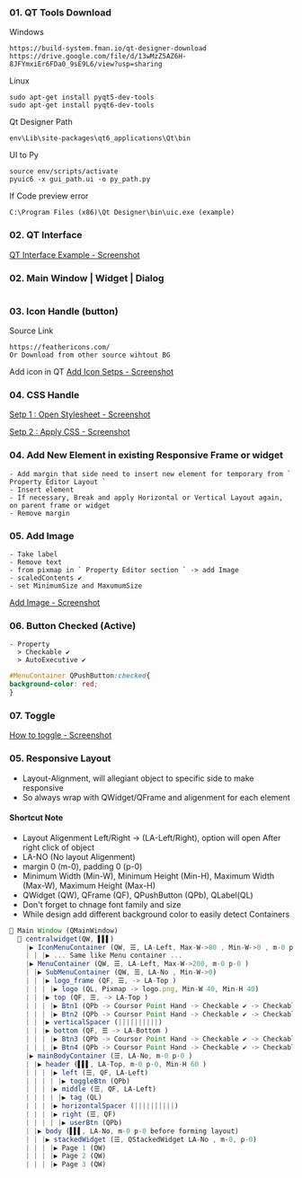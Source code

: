 ### 01. QT Tools Download
Windows
```
https://build-system.fman.io/qt-designer-download
https://drive.google.com/file/d/13wMzZ5AZ6H-8JFYmxiEr6FDa0_9sE9L6/view?usp=sharing
```
Linux
```
sudo apt-get install pyqt5-dev-tools
sudo apt-get install pyqt6-dev-tools
```
Qt Designer Path
```
env\Lib\site-packages\qt6_applications\Qt\bin
```
UI to Py
```
source env/scripts/activate
pyuic6 -x gui_path.ui -o py_path.py
```
If Code preview error
```
C:\Program Files (x86)\Qt Designer\bin\uic.exe (example)
```
### 02. QT Interface
[QT Interface Example - Screenshot](https://github.com/samratpro/Python_Notes/blob/master/06.%20GUI/01.%20PyQt6_Notes/00.%20All_Images/qt_interface.png)
### 02. Main Window | Widget | Dialog
```
```
### 03. Icon Handle (button)
Source Link
```href
https://feathericons.com/
Or Download from other source wihtout BG
```
Add icon in QT
[Add Icon Setps - Screenshot](https://github.com/samratpro/Python_Notes/blob/master/06.%20GUI/01.%20PyQt6_Notes/00.%20All_Images/icon_add_step.png)

### 04. CSS Handle
[Setp 1 : Open Stylesheet - Screenshot](https://github.com/samratpro/Python_Notes/blob/master/06.%20GUI/01.%20PyQt6_Notes/00.%20All_Images/add_css_setp1.png)

[Setp 2 : Apply CSS - Screenshot](https://github.com/samratpro/Python_Notes/blob/master/06.%20GUI/01.%20PyQt6_Notes/00.%20All_Images/add_css_setp2.png)

### 04. Add New Element in existing Responsive Frame or widget
```
- Add margin that side need to insert new element for temporary from ` Property Editor Layout `
- Insert element
- If necessary, Break and apply Horizontal or Vertical Layout again, on parent frame or widget
- Remove margin
```
### 05. Add Image
```
- Take label
- Remove text
- from pixmap in ` Property Editor section ` -> add Image
- scaledContents ✔️ 
- set MinimumSize and MaxumumSize
```
[Add Image - Screenshot](https://github.com/samratpro/Python_Notes/blob/master/06.%20GUI/01.%20PyQt6_Notes/00.%20All_Images/Image_add.png)
### 06. Button Checked (Active)
```
- Property
  > Checkable ✔️
  > AutoExecutive ✔️
```
```css
#MenuContainer QPushButton:checked{
background-color: red;
}
```
### 07. Toggle
[How to toggle - Screenshot](https://github.com/samratpro/Python_Notes/blob/master/06.%20GUI/01.%20PyQt6_Notes/00.%20All_Images/toggle.png)
### 05. Responsive Layout
- Layout-Alignment, will allegiant object to specific side to make responsive
- So always wrap with QWidget/QFrame and aligenment for each element
#### Shortcut Note
- Layout Aligenment Left/Right -> (LA-Left/Right), option will open After right click of object
- LA-NO (No layout Aligenment)
- margin 0 (m-0), padding 0 (p-0)
- Minimum Width (Min-W), Minimum Height (Min-H), Maximum Width (Max-W), Maximum Height (Max-H)
- QWidget (QW), QFrame (QF), QPushButton (QPb), QLabel(QL)
- Don't forget to chnage font family and size
- While design add different background color to easily detect Containers
```js
📌 Main Window (QMainWindow)
  📌 centralwidget(QW, ▌▌▌)
    |▶ IconMenuContainer (QW, ☰, LA-Left, Max-W->80 , Min-W->0 , m-0 p-0 )
    | | |▶ ... Same like Menu container ...
    |▶ MenuContainer (QW, ☰, LA-Left, Max-W->200, m-0 p-0 )
    | |▶ SubMenuContainer (QW, ☰, LA-No , Min-W->0)
    | | |▶ logo_frame (QF, ☰, -> LA-Top )
    | | | |▶ logo (QL, Pixmap -> logo.png, Min-W 40, Min-H 40)
    | | |▶ top (QF, ☰, -> LA-Top )
    | | | |▶ Btn1 (QPb -> Coursor Point Hand -> Checkable ✔️ -> Checkable ✔️)
    | | | |▶ Btn2 (QPb -> Coursor Point Hand -> Checkable ✔️ -> Checkable ✔️ )
    | | |▶ verticalSpacer (||||||||||)
    | | |▶ bottom (QF, ☰ -> LA-Bottom )
    | | | |▶ Btn3 (QPb -> Coursor Point Hand -> Checkable ✔️ -> Checkable ✔️ )
    | | | |▶ Btn4 (QPb -> Coursor Point Hand -> Checkable ✔️ -> Checkable ✔️ )      
    |▶ mainBodyContainer (☰, LA-No, m-0 p-0 )
    | |▶ header (▌▌▌, LA-Top, m-0 p-0, Min-H 60 )
    | | | |▶ left (☰, QF, LA-Left)
    | | | | |▶ toggleBtn (QPb)
    | | | |▶ middle (☰, QF, LA-Left)
    | | | | |▶ tag (QL)
    | | | |▶ horizontalSpacer (||||||||||)
    | | | |▶ right (☰, QF)
    | | | | |▶ userBtn (QPb)
    | |▶ body (▌▌▌, LA-No, m-0 p-0 before forming layout)
    | | |▶ stackedWidget (☰, QStackedWidget LA-No , m-0, p-0)
    | | | |▶ Page 1 (QW)
    | | | |▶ Page 2 (QW)
    | | | |▶ Page 3 (QW)



```
